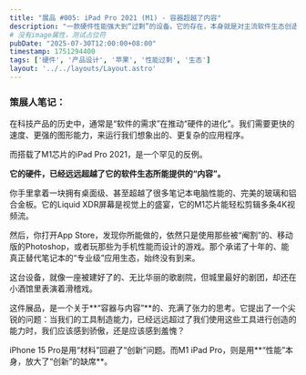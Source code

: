 ```yaml
---
title: "展品 #005: iPad Pro 2021 (M1) - 容器超越了内容"
description: "一款硬件性能强大到“过剩”的设备。它的存在，本身就是对主流软件生态创造力不足的一种无声的、残酷的批判。"
# 没有image属性，测试占位符
pubDate: "2025-07-30T12:00:00+08:00"
timestamp: 1751294400
tags: ['硬件', '产品设计', '苹果', '性能过剩', '生态']
layout: '../../layouts/Layout.astro'
---
```


### 策展人笔记：

在科技产品的历史中，通常是“软件的需求”在推动“硬件的进化”。我们需要更快的速度、更强的图形能力，来运行我们想象出的、更复杂的应用程序。

而搭载了M1芯片的iPad Pro 2021，是一个罕见的反例。

**它的硬件，已经远远超越了它的软件生态所能提供的“内容”。**

你手里拿着一块拥有桌面级、甚至超越了很多笔记本电脑性能的、完美的玻璃和铝合金板。它的Liquid XDR屏幕是视觉上的盛宴，它的M1芯片能轻松剪辑多条4K视频流。

然后，你打开App Store，发现你所能做的，依然只是使用那些被“阉割”的、移动版的Photoshop，或者玩那些为手机性能而设计的游戏。那个承诺了十年的、能真正替代笔记本的“专业级”应用生态，始终没有到来。

这台设备，就像一座被建好了的、无比华丽的歌剧院，但城里最好的剧团，却还在小酒馆里表演着滑稽戏。

这件展品，是一个关于**“容器与内容”**的、充满了张力的思考。它提出了一个尖锐的问题：当我们的工具制造能力，已经远远超过了我们使用这些工具进行创造的能力时，我们应该感到骄傲，还是应该感到羞愧？

iPhone 15 Pro是用“材料”回避了“创新”问题。而M1 iPad Pro，则是用**“性能”本身，放大了“创新”的缺席**。